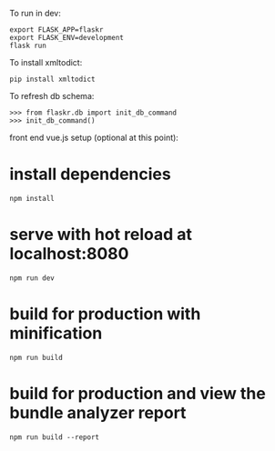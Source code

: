To run in dev:
```
export FLASK_APP=flaskr
export FLASK_ENV=development
flask run
```

To install xmltodict:
```
pip install xmltodict
```

To refresh db schema:

```
>>> from flaskr.db import init_db_command
>>> init_db_command()
```

front end vue.js setup (optional at this point):
# install dependencies
`npm install`

# serve with hot reload at localhost:8080
`npm run dev`

# build for production with minification
`npm run build`

# build for production and view the bundle analyzer report
`npm run build --report`
